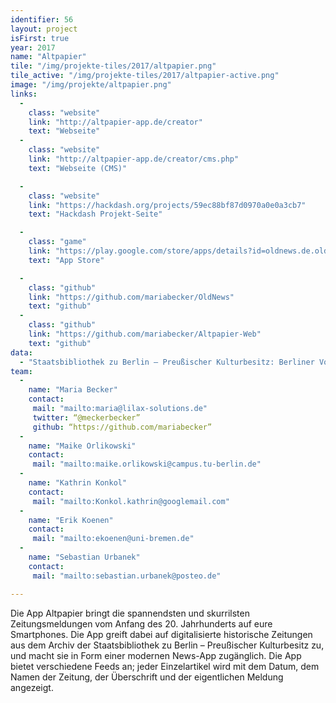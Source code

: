 ```yaml
---
identifier: 56
layout: project
isFirst: true
year: 2017
name: "Altpapier"
tile: "/img/projekte-tiles/2017/altpapier.png"
tile_active: "/img/projekte-tiles/2017/altpapier-active.png"
image: "/img/projekte/altpapier.png"
links:
  - 
    class: "website"
    link: "http://altpapier-app.de/creator"
    text: "Webseite"
  - 
    class: "website"
    link: "http://altpapier-app.de/creator/cms.php"
    text: "Webseite (CMS)"

  - 
    class: "website"
    link: "https://hackdash.org/projects/59ec88bf87d0970a0e0a3cb7"
    text: "Hackdash Projekt-Seite"

  - 
    class: "game"
    link: "https://play.google.com/store/apps/details?id=oldnews.de.oldnews"
    text: "App Store"

  -
    class: "github"
    link: "https://github.com/mariabecker/OldNews"
    text: "github"
  -
    class: "github"
    link: "https://github.com/mariabecker/Altpapier-Web"
    text: "github"
data:
  - "Staatsbibliothek zu Berlin – Preußischer Kulturbesitz: Berliner Volks-Zeitung (BVZ)"
team:
  -
    name: "Maria Becker"
    contact:
     mail: "mailto:maria@lilax-solutions.de"
     twitter: “@meckerbecker”
     github: “https://github.com/mariabecker”
  -
    name: "Maike Orlikowski"
    contact:
     mail: "mailto:maike.orlikowski@campus.tu-berlin.de"
  -
    name: "Kathrin Konkol"
    contact:
     mail: "mailto:Konkol.kathrin@googlemail.com"
  -
    name: "Erik Koenen"
    contact:
     mail: "mailto:ekoenen@uni-bremen.de"
  -
    name: "Sebastian Urbanek"
    contact:
     mail: "mailto:sebastian.urbanek@posteo.de"

---
```

Die App Altpapier bringt die spannendsten und skurrilsten Zeitungsmeldungen vom Anfang des 20. Jahrhunderts auf eure Smartphones. Die App greift dabei auf digitalisierte historische Zeitungen aus dem Archiv der Staatsbibliothek zu Berlin – Preußischer Kulturbesitz zu, und macht sie in Form einer modernen News-App zugänglich. Die App bietet verschiedene Feeds an; jeder Einzelartikel wird mit dem Datum, dem Namen der Zeitung, der Überschrift und der eigentlichen Meldung angezeigt. 

